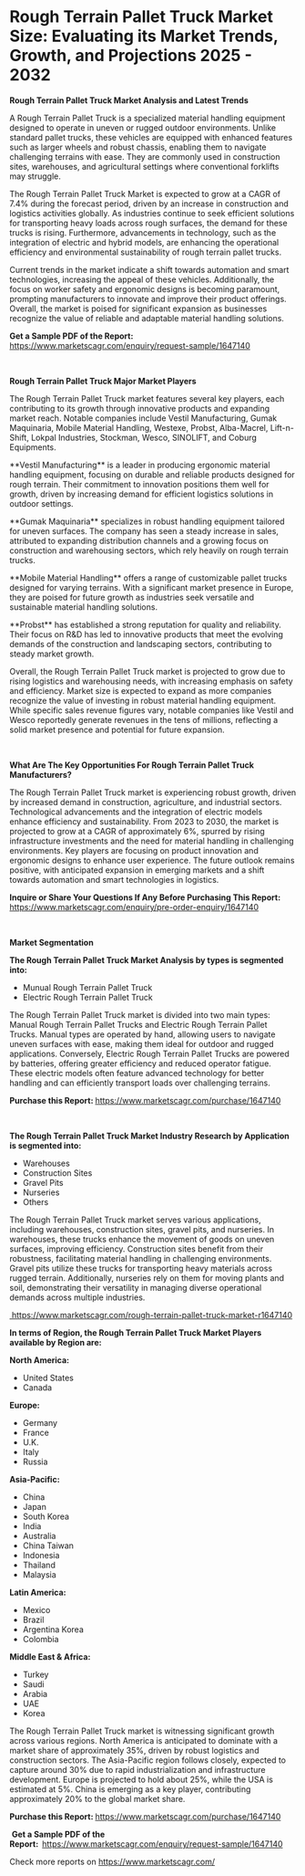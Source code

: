 <p><h1>Rough Terrain Pallet Truck Market Size: Evaluating its Market Trends, Growth, and Projections 2025 - 2032</h1></p><p><strong>Rough Terrain Pallet Truck Market Analysis and Latest Trends</strong></p>
<p><p>A Rough Terrain Pallet Truck is a specialized material handling equipment designed to operate in uneven or rugged outdoor environments. Unlike standard pallet trucks, these vehicles are equipped with enhanced features such as larger wheels and robust chassis, enabling them to navigate challenging terrains with ease. They are commonly used in construction sites, warehouses, and agricultural settings where conventional forklifts may struggle.</p><p>The Rough Terrain Pallet Truck Market is expected to grow at a CAGR of 7.4% during the forecast period, driven by an increase in construction and logistics activities globally. As industries continue to seek efficient solutions for transporting heavy loads across rough surfaces, the demand for these trucks is rising. Furthermore, advancements in technology, such as the integration of electric and hybrid models, are enhancing the operational efficiency and environmental sustainability of rough terrain pallet trucks.</p><p>Current trends in the market indicate a shift towards automation and smart technologies, increasing the appeal of these vehicles. Additionally, the focus on worker safety and ergonomic designs is becoming paramount, prompting manufacturers to innovate and improve their product offerings. Overall, the market is poised for significant expansion as businesses recognize the value of reliable and adaptable material handling solutions.</p></p>
<p><strong>Get a Sample PDF of the Report:&nbsp;</strong> <a href="https://www.marketscagr.com/enquiry/request-sample/1647140?utm_campaign=2575&utm_medium=2&utm_source=Github&utm_content=ia&utm_term=21022025&utm_id=rough-terrain-pallet-truck">https://www.marketscagr.com/enquiry/request-sample/1647140</a></p>
<p>&nbsp;</p>
<p><strong>Rough Terrain Pallet Truck Major Market Players</strong></p>
<p><p>The Rough Terrain Pallet Truck market features several key players, each contributing to its growth through innovative products and expanding market reach. Notable companies include Vestil Manufacturing, Gumak Maquinaria, Mobile Material Handling, Westexe, Probst, Alba-Macrel, Lift-n-Shift, Lokpal Industries, Stockman, Wesco, SINOLIFT, and Coburg Equipments.</p><p>**Vestil Manufacturing** is a leader in producing ergonomic material handling equipment, focusing on durable and reliable products designed for rough terrain. Their commitment to innovation positions them well for growth, driven by increasing demand for efficient logistics solutions in outdoor settings.</p><p>**Gumak Maquinaria** specializes in robust handling equipment tailored for uneven surfaces. The company has seen a steady increase in sales, attributed to expanding distribution channels and a growing focus on construction and warehousing sectors, which rely heavily on rough terrain trucks.</p><p>**Mobile Material Handling** offers a range of customizable pallet trucks designed for varying terrains. With a significant market presence in Europe, they are poised for future growth as industries seek versatile and sustainable material handling solutions.</p><p>**Probst** has established a strong reputation for quality and reliability. Their focus on R&D has led to innovative products that meet the evolving demands of the construction and landscaping sectors, contributing to steady market growth.</p><p>Overall, the Rough Terrain Pallet Truck market is projected to grow due to rising logistics and warehousing needs, with increasing emphasis on safety and efficiency. Market size is expected to expand as more companies recognize the value of investing in robust material handling equipment. While specific sales revenue figures vary, notable companies like Vestil and Wesco reportedly generate revenues in the tens of millions, reflecting a solid market presence and potential for future expansion.</p></p>
<p>&nbsp;</p>
<p><strong>What Are The Key Opportunities For Rough Terrain Pallet Truck Manufacturers?</strong></p>
<p><p>The Rough Terrain Pallet Truck market is experiencing robust growth, driven by increased demand in construction, agriculture, and industrial sectors. Technological advancements and the integration of electric models enhance efficiency and sustainability. From 2023 to 2030, the market is projected to grow at a CAGR of approximately 6%, spurred by rising infrastructure investments and the need for material handling in challenging environments. Key players are focusing on product innovation and ergonomic designs to enhance user experience. The future outlook remains positive, with anticipated expansion in emerging markets and a shift towards automation and smart technologies in logistics.</p></p>
<p><strong>Inquire or Share Your Questions If Any Before Purchasing This Report:</strong> <a href="https://www.marketscagr.com/enquiry/pre-order-enquiry/1647140?utm_campaign=2575&utm_medium=2&utm_source=Github&utm_content=ia&utm_term=21022025&utm_id=rough-terrain-pallet-truck">https://www.marketscagr.com/enquiry/pre-order-enquiry/1647140</a></p>
<p>&nbsp;</p>
<p><strong>Market Segmentation</strong></p>
<p><strong>The Rough Terrain Pallet Truck Market Analysis by types is segmented into:</strong></p>
<p><ul><li>Munual Rough Terrain Pallet Truck</li><li>Electric Rough Terrain Pallet Truck</li></ul></p>
<p><p>The Rough Terrain Pallet Truck market is divided into two main types: Manual Rough Terrain Pallet Trucks and Electric Rough Terrain Pallet Trucks. Manual types are operated by hand, allowing users to navigate uneven surfaces with ease, making them ideal for outdoor and rugged applications. Conversely, Electric Rough Terrain Pallet Trucks are powered by batteries, offering greater efficiency and reduced operator fatigue. These electric models often feature advanced technology for better handling and can efficiently transport loads over challenging terrains.</p></p>
<p><strong>Purchase this Report:&nbsp;</strong><a href="https://www.marketscagr.com/purchase/1647140?utm_campaign=2575&utm_medium=2&utm_source=Github&utm_content=ia&utm_term=21022025&utm_id=rough-terrain-pallet-truck">https://www.marketscagr.com/purchase/1647140</a></p>
<p>&nbsp;</p>
<p><strong>The Rough Terrain Pallet Truck Market Industry Research by Application is segmented into:</strong></p>
<p><ul><li>Warehouses</li><li>Construction Sites</li><li>Gravel Pits</li><li>Nurseries</li><li>Others</li></ul></p>
<p><p>The Rough Terrain Pallet Truck market serves various applications, including warehouses, construction sites, gravel pits, and nurseries. In warehouses, these trucks enhance the movement of goods on uneven surfaces, improving efficiency. Construction sites benefit from their robustness, facilitating material handling in challenging environments. Gravel pits utilize these trucks for transporting heavy materials across rugged terrain. Additionally, nurseries rely on them for moving plants and soil, demonstrating their versatility in managing diverse operational demands across multiple industries.</p></p>
<p><a href="https://www.marketscagr.com/rough-terrain-pallet-truck-market-r1647140?utm_campaign=2575&utm_medium=2&utm_source=Github&utm_content=ia&utm_term=21022025&utm_id=rough-terrain-pallet-truck">&nbsp;https://www.marketscagr.com/rough-terrain-pallet-truck-market-r1647140</a></p>
<p><strong>In terms of Region, the Rough Terrain Pallet Truck Market Players available by Region are:</strong></p>
<p>
    <p> <strong> North America: </strong>
        <ul>
            <li>United States</li>
            <li>Canada</li>
        </ul>
        </p> 
    <p> <strong> Europe: </strong>
        <ul>
            <li>Germany</li>
            <li>France</li>
            <li>U.K.</li>
            <li>Italy</li>
            <li>Russia</li>
        </ul>
        </p> 
    <p> <strong> Asia-Pacific: </strong>
        <ul>
            <li>China</li>
            <li>Japan</li>
            <li>South Korea</li>
            <li>India</li>
            <li>Australia</li>
            <li>China Taiwan</li>
            <li>Indonesia</li>
            <li>Thailand</li>
            <li>Malaysia</li>
        </ul>
        </p> 
    <p> <strong> Latin America: </strong>
        <ul>
            <li>Mexico</li>
            <li>Brazil</li>
            <li>Argentina Korea</li>
            <li>Colombia</li>
        </ul>
        </p> 
    <p> <strong> Middle East & Africa: </strong>
        <ul>
            <li>Turkey</li>
            <li>Saudi</li>
            <li>Arabia</li>
            <li>UAE</li>
            <li>Korea</li>
        </ul>
    </p>
    </p>
<p><p>The Rough Terrain Pallet Truck market is witnessing significant growth across various regions. North America is anticipated to dominate with a market share of approximately 35%, driven by robust logistics and construction sectors. The Asia-Pacific region follows closely, expected to capture around 30% due to rapid industrialization and infrastructure development. Europe is projected to hold about 25%, while the USA is estimated at 5%. China is emerging as a key player, contributing approximately 20% to the global market share.</p></p>
<p><strong>Purchase this Report: </strong><a href="https://www.marketscagr.com/purchase/1647140?utm_campaign=2575&utm_medium=2&utm_source=Github&utm_content=ia&utm_term=21022025&utm_id=rough-terrain-pallet-truck">https://www.marketscagr.com/purchase/1647140</a></p>
<p>&nbsp;<strong>Get a Sample PDF of the Report:&nbsp;&nbsp;</strong><a href="https://www.marketscagr.com/enquiry/request-sample/1647140?utm_campaign=2575&utm_medium=2&utm_source=Github&utm_content=ia&utm_term=21022025&utm_id=rough-terrain-pallet-truck">https://www.marketscagr.com/enquiry/request-sample/1647140</a></p>
<p><strong></strong></p>
<p>Check more reports on <a href="https://www.marketscagr.com/?utm_campaign=2575&utm_medium=2&utm_source=Github&utm_content=ia&utm_term=21022025&utm_id=rough-terrain-pallet-truck">https://www.marketscagr.com/</a></p>